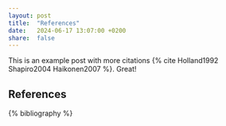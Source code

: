 ```yaml
---
layout: post
title:  "References"
date:   2024-06-17 13:07:00 +0200
share:  false
---
```


This is an example post with more citations {% cite Holland1992 Shapiro2004 Haikonen2007 %}. Great!

## References

{% bibliography %}